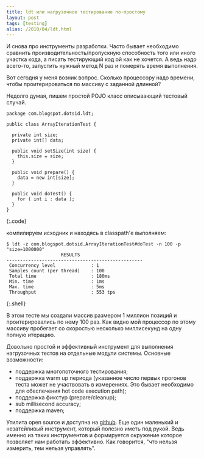 ```yaml
---
title: ldt или нагрузочное тестирование по-простому
layout: post
tags: [testing]
alias: /2010/04/ldt.html
---
```

И снова про инструменты разработки. Часто бывает необходимо сравнить производительность/пропускную способность того или иного участка кода, а писать тестирующий код ой как не хочется. А ведь надо всего-то, запустить нужный метод N раз и померять время выполнения.

Вот сегодня у меня возник вопрос. Сколько процессору надо времени, чтобы проитерироваться по массиву с заданной длинной?

Недолго думая, пишем простой POJO класс описывающий тестовый случай.

	package com.blogspot.dotsid.ldt;

	public class ArrayIterationTest {

	  private int size;
	  private int[] data;

	  public void setSize(int size) {
	    this.size = size;
	  }

	  public void prepare() {
	    data = new int[size];
	  }

	  public void doTest() {
	    for ( int i : data );
	  }
	}
{:.code}

компилируем исходник и находясь в classpath'е выполняем:

	$ ldt -z com.blogspot.dotsid.ArrayIterationTest#doTest -n 100 -p "size=1000000"
	                    RESULTS
	--------------------------------------------------
	 Concurrency level             : 1
	 Samples count (per thread)    : 100
	 Total time                    : 180ms
	 Min. time                     : 1ms
	 Max. time                     : 5ms
	 Throughput                    : 553 tps
{:.shell}
	 
В этом тесте мы создали массив размером 1 миллион позиций и проитерировались по нему 100 раз. Как видно мой процессор по этому массиву пробегает со скоростью несколько миллисекунд на одну полную итерацию.

Довольно простой и эффективный инструмент для выполнения нагрузочных тестов на отдельные модули системы. Основные возможности:

* поддержка многопоточного тестирования;
* поддержка warm up периода (указанное число первых прогонов теста может не участвовать в измерениях. Это бывает необходимо для обеспечения hot code execution path);
* поддержка фикстур (prepare/cleanup);
* sub millisecond accuracy;
* поддержка maven;

Утилита open source и доступна на [github][ref-ldt]. Еще один маленький и незатейливый инструмент, который полезно иметь под рукой. Ведь именно из таких инструментов и формируется окружение которое позволяет нам работать эффективно. Как говорится, "что нельзя измерить, тем нельзя управлять".

[ref-ldt]: http://github.com/bazhenov/load-test-tool